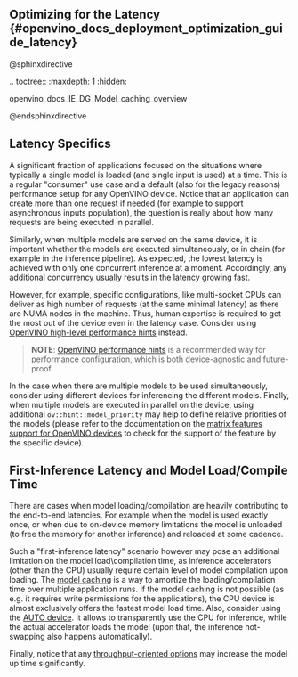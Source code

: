 ## Optimizing for the Latency {#openvino_docs_deployment_optimization_guide_latency}

@sphinxdirective

.. toctree::
   :maxdepth: 1
   :hidden:
    
   openvino_docs_IE_DG_Model_caching_overview

@endsphinxdirective

## Latency Specifics
A significant fraction of applications focused on the situations where typically a single model is loaded (and single input is used) at a time.
This is a regular "consumer" use case and a default (also for the legacy reasons) performance setup for any OpenVINO device.
Notice that an application can  create more than one request if needed (for example to support asynchronous inputs population), the question is really about how many requests are being executed in parallel.

Similarly, when multiple models are served on the same device, it is important whether the models are executed simultaneously, or in chain (for example in the inference pipeline).
As expected, the lowest latency is achieved with only one concurrent inference at a moment. Accordingly, any additional concurrency usually results in the latency growing fast.

However, for example, specific configurations, like multi-socket CPUs can deliver as high number of requests (at the same minimal latency) as there are NUMA nodes in the machine.
Thus, human expertise is required to get the most out of the device even in the latency case. Consider using [OpenVINO high-level performance hints](../OV_Runtime_UG/performance_hints.md) instead.

> **NOTE**: [OpenVINO performance hints](./dldt_deployment_optimization_hints.md) is a recommended way for performance configuration, which is both device-agnostic and future-proof. 

In the case when there are multiple models to be used simultaneously, consider using different devices for inferencing the different models. Finally, when multiple models are executed in parallel on the device, using additional `ov::hint::model_priority` may help to define relative priorities of the models (please refer to the documentation on the [matrix features support for OpenVINO devices](../OV_Runtime_UG/supported_plugins/Device_Plugins.md) to check for the support of the feature by the specific device).

## First-Inference Latency and Model Load/Compile Time
There are cases when model loading/compilation are heavily contributing to the end-to-end latencies.
For example when the model is used exactly once, or when due to on-device memory limitations the model is unloaded (to free the memory for another inference) and reloaded at some cadence.

Such a "first-inference latency" scenario however may pose an additional limitation on the model load\compilation time, as inference accelerators (other than the CPU) usually require certain level of model compilation upon loading.
The [model caching](../OV_Runtime_UG/Model_caching_overview.md) is a way to amortize the loading/compilation time over multiple application runs. If the model caching is not possible (as e.g. it requires write permissions for the applications), the CPU device is almost exclusively offers the fastest model load time. Also, consider using the [AUTO device](../OV_Runtime_UG/auto_device_selection.md). It allows to transparently use the CPU for inference, while the actual accelerator loads the model (upon that, the inference hot-swapping also happens automatically).

Finally, notice that any [throughput-oriented options](./dldt_deployment_optimization_tput.md) may increase the model up time significantly.
